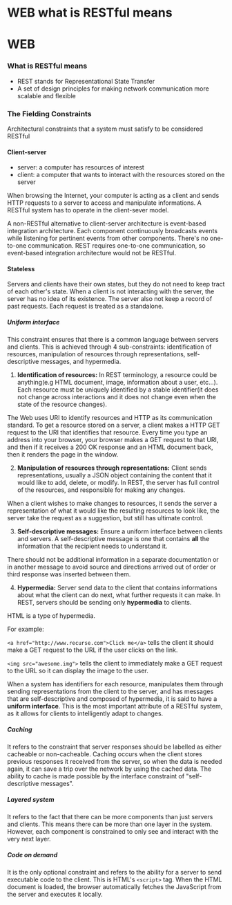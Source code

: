 # WEB what is RESTful means
# WEB

### What is RESTful means     
- REST stands for Representational State Transfer
- A set of design principles for making network communication more scalable and flexible

### The Fielding Constraints     
Architectural constraints that a system must satisfy to be considered RESTful
#### Client-server
- server: a computer has resources of interest
- client: a computer that wants to interact with the resources stored on the server

When browsing the Internet, your computer is acting as a client and sends HTTP requests to a server to access and manipulate informations.
A RESTful system has to operate in the client-sever model.

A non-RESTful alternative to client-server architecture is event-based integration architecture. Each component continuously broadcasts events while listening for pertinent events from other components. There's no one-to-one communication. REST requires one-to-one communication, so event-based integration architecture would not be RESTful.

#### Stateless     
Servers and clients have their own states, but they do not need to keep tract of each other's state. When a client is not interacting with the server, the server has no idea of its existence. The server also not keep a record of past requests. Each request is treated as a standalone.

##### Uniform interface     
This constraint ensures that there is a common language between servers and clients. This is achieved through 4 sub-constraints: identification of resources, manipulation of resources through representations, self-descriptive messages, and hypermedia.

1. **Identification of resources:**
In REST terminology, a resource could be anything(e.g HTML document, image, information about a user, etc...). Each resource must be uniquely identified by a stable identifier(it does not change across interactions and it does not change even when the state of the resource changes).

  The Web uses URI to identify resources and HTTP as its communication standard. To get a resource stored on a server, a client makes a HTTP GET request to the URI that identifies that resource. Every time you type an address into your browser, your browser makes a GET request to that URI, and then if it receives a 200 OK response and an HTML document back, then it renders the page in the window.

2. **Manipulation of resources through representations:**
Client sends representations, usually a JSON object containing the content that it would like to add, delete, or modify. In REST, the server has full control of the resources, and responsible for making any changes.

  When a client wishes to make changes to resources, it sends the server a representation of what it would like the resulting resources to look like, the server take the request as a suggestion, but still has ultimate control.

3. **Self-descriptive messages:**
Ensure a uniform interface between clients and servers. A self-descriptive message is one that contains **all** the information that the recipient needs to understand it.

  There should not be additional information in a separate documentation or in another message to avoid source and directions arrived out of order or third response was inserted between them.

4. **Hypermedia:**
Server send data to the client that contains informations about what the client can do next, what further requests it can make. In REST, servers should be sending only **hypermedia** to clients.

  HTML is a type of hypermedia.

  For example:

  ```<a href="http://www.recurse.com">Click me</a>``` tells the client it should make a GET request to the URL if the user clicks on the link.

  ```<img src="awesome.img">``` tells the client to immediately make a GET request to the URL so it can display the image to the user.        

When a system has identifiers for each resource, manipulates them through sending representations from the client to the server, and has messages that are self-descriptive and composed of hypermedia, it is said to have a **uniform interface**.
This is the most important attribute of a RESTful system, as it allows for clients to intelligently adapt to changes.

##### Caching
It refers to the constraint that server responses should be labelled as either cacheable or non-cacheable. Caching occurs when the client stores previous responses it received from the server, so when the data is needed again, it can save a trip over the network by using the cached data. The ability to cache is made possible by the interface constraint of "self-descriptive messages".

##### Layered system
It refers to the fact that there can be more components than just servers and clients. This means there can be more than one layer in the system. However, each component is constrained to only see and interact with the very next layer.

##### Code on demand
It is the only optional constraint and refers to the ability for a server to send executable code to the client. This is HTML's ```<script>``` tag. When the HTML document is loaded, the browser automatically fetches the JavaScript from the server and executes it locally.

